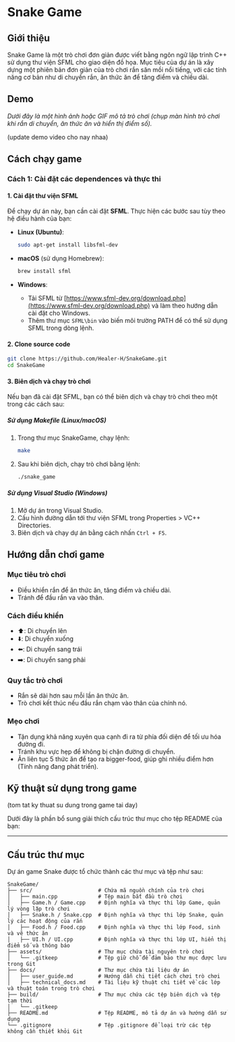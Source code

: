 # Snake Game

## Giới thiệu

Snake Game là một trò chơi đơn giản được viết bằng ngôn ngữ lập trình C++ sử dụng thư viện SFML cho giao diện đồ họa. Mục tiêu của dự án là xây dựng một phiên bản đơn giản của trò chơi rắn săn mồi nổi tiếng, với các tính năng cơ bản như di chuyển rắn, ăn thức ăn để tăng điểm và chiều dài. 

## Demo

*Dưới đây là một hình ảnh hoặc GIF mô tả trò chơi (chụp màn hình trò chơi khi rắn di chuyển, ăn thức ăn và hiển thị điểm số).*

(update demo video cho nay nhaa)

## Cách chạy game

### Cách 1: Cài đặt các dependences và thực thi 

#### 1. Cài đặt thư viện SFML

Để chạy dự án này, bạn cần cài đặt **SFML**. Thực hiện các bước sau tùy theo hệ điều hành của bạn:

- **Linux (Ubuntu)**:
  ```bash
  sudo apt-get install libsfml-dev
  ```

- **macOS** (sử dụng Homebrew):
  ```bash
  brew install sfml
  ```

- **Windows**:
  - Tải SFML từ [https://www.sfml-dev.org/download.php](https://www.sfml-dev.org/download.php) và làm theo hướng dẫn cài đặt cho Windows.
  - Thêm thư mục `SFML\bin` vào biến môi trường PATH để có thể sử dụng SFML trong dòng lệnh.

#### 2. Clone source code

```bash
git clone https://github.com/Healer-H/SnakeGame.git
cd SnakeGame 
```

#### 3. Biên dịch và chạy trò chơi

Nếu bạn đã cài đặt SFML, bạn có thể biên dịch và chạy trò chơi theo một trong các cách sau:

##### Sử dụng Makefile (Linux/macOS)
1. Trong thư mục SnakeGame, chạy lệnh:
   ```bash
   make
   ```
2. Sau khi biên dịch, chạy trò chơi bằng lệnh:
   ```bash
   ./snake_game
   ```

##### Sử dụng Visual Studio (Windows)
1. Mở dự án trong Visual Studio.
2. Cấu hình đường dẫn tới thư viện SFML trong Properties > VC++ Directories.
3. Biên dịch và chạy dự án bằng cách nhấn `Ctrl + F5`.

## Hướng dẫn chơi game
### Mục tiêu trò chơi

- Điều khiển rắn để ăn thức ăn, tăng điểm và chiều dài.
- Tránh để đầu rắn va vào thân.
### Cách điều khiển

- ⬆️: Di chuyển lên
- ⬇️: Di chuyển xuống
- ⬅️: Di chuyển sang trái
- ➡️: Di chuyển sang phải

### Quy tắc trò chơi

- Rắn sẽ dài hơn sau mỗi lần ăn thức ăn.
- Trò chơi kết thúc nếu đầu rắn chạm vào thân của chính nó.

### Mẹo chơi

- Tận dụng khả năng xuyên qua cạnh đi ra từ phía đối diện để tối ưu hóa đường đi.
- Tránh khu vực hẹp để không bị chặn đường di chuyển.
- Ăn liên tục 5 thức ăn để tạo ra bigger-food, giúp ghi nhiều điểm hơn (Tính năng đang phát triển).
## Kỹ thuật sử dụng trong game

(tom tat ky thuat su dung trong game tai day)

Dưới đây là phần bổ sung giải thích cấu trúc thư mục cho tệp README của bạn:

---

## Cấu trúc thư mục

Dự án game Snake được tổ chức thành các thư mục và tệp như sau:

```
SnakeGame/
├── src/                     # Chứa mã nguồn chính của trò chơi
│   ├── main.cpp             # Tệp main bắt đầu trò chơi
│   ├── Game.h / Game.cpp    # Định nghĩa và thực thi lớp Game, quản lý vòng lặp trò chơi
│   ├── Snake.h / Snake.cpp  # Định nghĩa và thực thi lớp Snake, quản lý các hoạt động của rắn
│   ├── Food.h / Food.cpp    # Định nghĩa và thực thi lớp Food, sinh và vẽ thức ăn
│   ├── UI.h / UI.cpp        # Định nghĩa và thực thi lớp UI, hiển thị điểm số và thông báo
├── assets/                  # Thư mục chứa tài nguyên trò chơi
│   └── .gitkeep             # Tệp giữ chỗ để đảm bảo thư mục được lưu trong Git
├── docs/                    # Thư mục chứa tài liệu dự án
│   ├── user_guide.md        # Hướng dẫn chi tiết cách chơi trò chơi
│   ├── technical_docs.md    # Tài liệu kỹ thuật chi tiết về các lớp và thuật toán trong trò chơi
├── build/                   # Thư mục chứa các tệp biên dịch và tệp tạm thời
│   └── .gitkeep
├── README.md                # Tệp README, mô tả dự án và hướng dẫn sử dụng
└── .gitignore               # Tệp .gitignore để loại trừ các tệp không cần thiết khỏi Git
```
